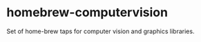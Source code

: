 homebrew-computervision
=======================

Set of home-brew taps for computer vision and graphics libraries.
